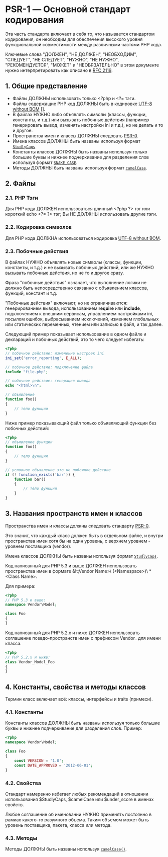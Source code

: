 # PSR-1 — Основной стандарт кодирования

Эта часть стандарта включает в себя то, что называется стандартом кодирования, он необходим для обеспечения высокого уровня функциональной совместимости между различными частями PHP кода.

Ключевые слова "ДОЛЖЕН", "НЕ ДОЛЖЕН", "НЕОБХОДИМ", "СЛЕДУЕТ", "НЕ СЛЕДУЕТ", "НУЖНО", "НЕ НУЖНО", "РЕКОМЕНДУЕТСЯ", "МОЖЕТ" и "НЕОБЯЗАТЕЛЬНО" в этом документе нужно интерпретировать как описано в [RFC 2119][].

## 1. Общие представление

- Файлы ДОЛЖНЫ использовать только &lt;?php и &lt;?= тэги.
- Файлы содержащие PHP код ДОЛЖНЫ быть в кодировке [UTF-8 without BOM] [].
- В файлах НУЖНО либо объявлять символы (классы, функции, константы, и т.д.) или вызывать побочные действия (например генерировать вывод, изменять настройки ini и т.д.), но не делать и то и другое.
- Пространства имен и классы ДОЛЖНЫ следовать [PSR-0][].
- Имена классов ДОЛЖНЫ быть названы используя формат [`StudlyCaps`](http://en.wikipedia.org/wiki/Studly_caps)
- Константы классов ДОЛЖНЫ быть названы используя только большие буквы и нижнее подчеркивание для разделения слов используя формат [`SNAKE_CASE`](http://en.wikipedia.org/wiki/Snake_case).
- Методы ДОЛЖНЫ быть названы используя формат [`camelCase`](http://en.wikipedia.org/wiki/Camel_case).

## 2. Файлы

### 2.1. PHP Тэги

Для PHP кода ДОЛЖЕН использоваться длинный &lt;?php ?&gt; тэг или короткий echo &lt;?= ?&gt; тэг; Вы НЕ ДОЛЖНЫ использовать другие тэги.

### 2.2. Кодировка символов

Для PHP кода ДОЛЖНА использоваться кодировка [UTF-8 without BOM][].

### 2.3. Побочные действия

В файлах НУЖНО объявлять новые символы (классы, функции, константы, и т.д.) и не вызывать побочных действий, или же НУЖНО вызывать побочные действия, но не то и другое сразу.

Фраза "побочные действия" означает, что выполнение логики не должно быть непосредственно связанно с объявлением классов, функций, констант и т.д.

"Побочные действия" включают, но не ограничиваются: генерированием вывода, использованием **require** или **include**, подключением к внешним сервисам, управлением настройками ini, посылом ошибок, выбрасыванием исключений, изменяем глобальных или статических переменных, чтением или записью в файл, и так далее.

Следующий пример показывает использование в одном файле и деклараций и побочных действий, это то чего следует избегать:
```php
<?php
// побочное действие: изменение настроек ini
ini_set('error_reporting', E_ALL);

// побочное действие: подключение файла
include "file.php";

// побочное действие: генерация вывода
echo "<html>\n";

// объявление
function foo()
{
    // тело функции
}
```
Ниже пример показывающий файл только объявляющий функции без побочных действий:
```php
<?php
// объявление функции
function foo()
{
    // тело функции
}

// условное объявление это не побочное действие
if (! function_exists('bar')) {
    function bar()
    {
        // тело функции
    }
}
```
## 3. Названия пространств имен и классов

Пространства имен и классы должны следовать стандарту [PSR-0][].

Это значит, что каждый класс должен быть в отдельном файле, и внутри пространства имен хотя бы на один уровень, с верхнем уровнем - уровнем поставщика (vendor).

Имена классов ДОЛЖНЫ быть названы используя формат [`StudlyCaps`](http://en.wikipedia.org/wiki/Studly_caps).

Код написанный для PHP 5.3 и выше ДОЛЖЕН использовать пространства имен в формате \&lt;Vendor Name&gt;\ (&lt;Namespace&gt;)\ *&lt;Class Name&gt;.

Для примера:
```php
<?php
// PHP 5.3 и выше:
namespace Vendor\Model;

class Foo
{
}
```
Код написанный для PHP 5.2.x и ниже ДОЛЖЕН использовать соглашение псевдо-пространств имен с префиксом Vendor_ для имени класса.
```php
<?php
// PHP 5.2.x и ниже:
class Vendor_Model_Foo
{
}
```
## 4. Константы, свойства и методы классов

Термин класс включает всё: классы, интерфейсы и traits (примеси).

### 4.1. Константы

Константы классов ДОЛЖНЫ быть названы используя только большие буквы и нижнее подчеркивание для разделения слов. Пример:
```php
<?php
namespace Vendor\Model;

class Foo
{
    const VERSION = '1.0';
    const DATE_APPROVED = '2012-06-01';
}
```
### 4.2. Свойства

Стандарт намеренно избегает любых рекомендаций в отношении использования $StudlyCaps, $camelCase или $under_score в именах свойств.

Любое соглашение об именовании НУЖНО применять постоянно в рамках какого-то разумного объема. Таким объемом может быть уровень поставщика, пакета, класса или метода.

### 4.3. Методы

Методы ДОЛЖНЫ быть названы используя [`camelCase()`](http://en.wikipedia.org/wiki/Camel_case).

[RFC 2119]:http://www.ietf.org/rfc/rfc2119.txt
[PSR-0]:http://www.php-fig.org/psr/psr-0/
[UTF-8 without BOM]:https://en.wikipedia.org/wiki/Byte_order_mark